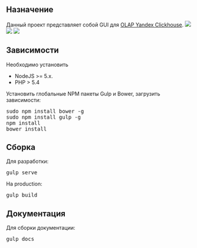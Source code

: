 ## Назначение
Данный проект представляет собой GUI для [OLAP Yandex Clickhouse](https://github.com/yandex/ClickHouse).
![](https://raw.githubusercontent.com/smi2/clickhouse-frontend/master/media/screen1.png)
![](https://raw.githubusercontent.com/smi2/clickhouse-frontend/master/media/screen2.png)
![](https://raw.githubusercontent.com/smi2/clickhouse-frontend/master/media/screen3.png)

## Зависимости
Необходимо установить
* NodeJS >= 5.x.
* PHP > 5.4

Установить глобальные NPM пакеты Gulp и Bower, загрузить зависимости:
<pre>
sudo npm install bower -g
sudo npm install gulp -g
npm install
bower install
</pre>

## Сборка
Для разработки:
<pre>
gulp serve
</pre>
На production:
<pre>
gulp build
</pre>

## Документация
Для сборки документации:
<pre>
gulp docs
</pre>

